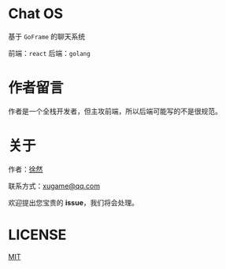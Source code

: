 # Chat OS

基于 `GoFrame` 的聊天系统

前端：`react`
后端：`golang`

# 作者留言

作者是一个全栈开发者，但主攻前端，所以后端可能写的不是很规范。

# 关于

作者：[徐然](https://github.com/xiaoxustudio)  

联系方式：[xugame@qq.com](emailto://xugame@qq.com)

欢迎提出您宝贵的 **issue**，我们将会处理。

# LICENSE

[MIT](./LICENSE-MIT)


